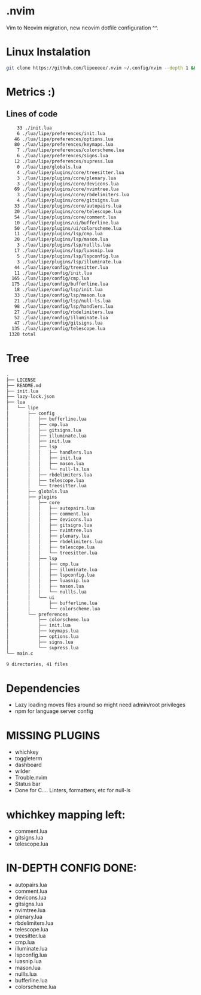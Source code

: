 # .nvim
Vim to Neovim migration,
new neovim dotfile configuration ^^.

# Linux Instalation
```bash
git clone https://github.com/lipeeeee/.nvim ~/.config/nvim --depth 1 && nvim
```

# Metrics :)
## Lines of code
```bash
    33 ./init.lua
    6 ./lua/lipe/preferences/init.lua
   46 ./lua/lipe/preferences/options.lua
   80 ./lua/lipe/preferences/keymaps.lua
    7 ./lua/lipe/preferences/colorscheme.lua
    6 ./lua/lipe/preferences/signs.lua
   12 ./lua/lipe/preferences/supress.lua
    0 ./lua/lipe/globals.lua
    4 ./lua/lipe/plugins/core/treesitter.lua
    3 ./lua/lipe/plugins/core/plenary.lua
    3 ./lua/lipe/plugins/core/devicons.lua
   69 ./lua/lipe/plugins/core/nvimtree.lua
    3 ./lua/lipe/plugins/core/rbdelimiters.lua
    4 ./lua/lipe/plugins/core/gitsigns.lua
   33 ./lua/lipe/plugins/core/autopairs.lua
   20 ./lua/lipe/plugins/core/telescope.lua
   54 ./lua/lipe/plugins/core/comment.lua
   10 ./lua/lipe/plugins/ui/bufferline.lua
   50 ./lua/lipe/plugins/ui/colorscheme.lua
   11 ./lua/lipe/plugins/lsp/cmp.lua
   20 ./lua/lipe/plugins/lsp/mason.lua
    3 ./lua/lipe/plugins/lsp/nullls.lua
   17 ./lua/lipe/plugins/lsp/luasnip.lua
    5 ./lua/lipe/plugins/lsp/lspconfig.lua
    3 ./lua/lipe/plugins/lsp/illuminate.lua
   44 ./lua/lipe/config/treesitter.lua
   11 ./lua/lipe/config/init.lua
  165 ./lua/lipe/config/cmp.lua
  175 ./lua/lipe/config/bufferline.lua
   18 ./lua/lipe/config/lsp/init.lua
   33 ./lua/lipe/config/lsp/mason.lua
   21 ./lua/lipe/config/lsp/null-ls.lua
   98 ./lua/lipe/config/lsp/handlers.lua
   27 ./lua/lipe/config/rbdelimiters.lua
   52 ./lua/lipe/config/illuminate.lua
   47 ./lua/lipe/config/gitsigns.lua
  135 ./lua/lipe/config/telescope.lua
 1328 total
```
# Tree
```bash
.
├── LICENSE
├── README.md
├── init.lua
├── lazy-lock.json
├── lua
│   └── lipe
│       ├── config
│       │   ├── bufferline.lua
│       │   ├── cmp.lua
│       │   ├── gitsigns.lua
│       │   ├── illuminate.lua
│       │   ├── init.lua
│       │   ├── lsp
│       │   │   ├── handlers.lua
│       │   │   ├── init.lua
│       │   │   ├── mason.lua
│       │   │   └── null-ls.lua
│       │   ├── rbdelimiters.lua
│       │   ├── telescope.lua
│       │   └── treesitter.lua
│       ├── globals.lua
│       ├── plugins
│       │   ├── core
│       │   │   ├── autopairs.lua
│       │   │   ├── comment.lua
│       │   │   ├── devicons.lua
│       │   │   ├── gitsigns.lua
│       │   │   ├── nvimtree.lua
│       │   │   ├── plenary.lua
│       │   │   ├── rbdelimiters.lua
│       │   │   ├── telescope.lua
│       │   │   └── treesitter.lua
│       │   ├── lsp
│       │   │   ├── cmp.lua
│       │   │   ├── illuminate.lua
│       │   │   ├── lspconfig.lua
│       │   │   ├── luasnip.lua
│       │   │   ├── mason.lua
│       │   │   └── nullls.lua
│       │   └── ui
│       │       ├── bufferline.lua
│       │       └── colorscheme.lua
│       └── preferences
│           ├── colorscheme.lua
│           ├── init.lua
│           ├── keymaps.lua
│           ├── options.lua
│           ├── signs.lua
│           └── supress.lua
└── main.c

9 directories, 41 files
```

# Dependencies
- Lazy loading moves files around so might need admin/root privileges
- npm for language server config

# MISSING PLUGINS
- whichkey
- toggleterm
- dashboard
- wilder
- Trouble.nvim
- Status bar
- Done for C.... Linters, formatters, etc for null-ls

# whichkey mapping left:
- comment.lua
- gitsigns.lua
- telescope.lua

# IN-DEPTH CONFIG DONE:
- autopairs.lua
- comment.lua
- devicons.lua
- gitsigns.lua
- nvimtree.lua
- plenary.lua
- rbdelimiters.lua
- telescope.lua
- treesitter.lua
- cmp.lua
- illuminate.lua
- lspconfig.lua
- luasnip.lua
- mason.lua
- nullls.lua
- bufferline.lua
- colorscheme.lua

